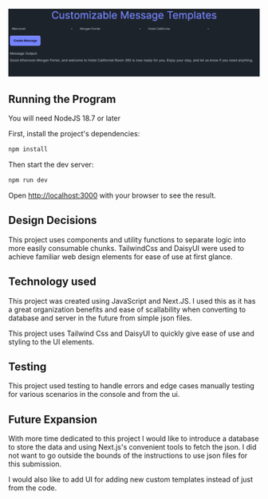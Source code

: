 ![Alt text](/images/Screenshot-1.png?raw=true "Screenshot")

## Running the Program

You will need NodeJS 18.7 or later

First, install the project's dependencies:

```bash
npm install
```

Then start the dev server:

```bash
npm run dev
```

Open [http://localhost:3000](http://localhost:3000) with your browser to see the result.

## Design Decisions

This project uses components and utility functions to separate logic into more easily consumable chunks. TailwindCss and DaisyUI were used to achieve familiar web design elements for ease of use at first glance.

## Technology used

This project was created using JavaScript and Next.JS. I used this as it has a great organization benefits and ease of scallability when converting to database and server in the future from simple json files.

This project uses Tailwind Css and DaisyUI to quickly give ease of use and styling to the UI elements.

## Testing

This project used testing to handle errors and edge cases manually testing for various scenarios in the console and from the ui.

## Future Expansion

With more time dedicated to this project I would like to introduce a database to store the data and using Next.js's convenient tools to fetch the json. I did not want to go outside the bounds of the instructions to use json files for this submission.

I would also like to add UI for adding new custom templates instead of just from the code.
